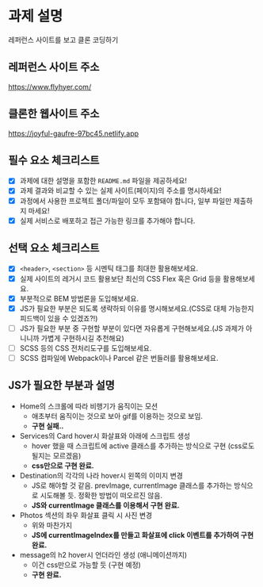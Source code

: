 # 과제 설명

레퍼런스 사이트를 보고 클론 코딩하기

## 레퍼런스 사이트 주소

https://www.flyhyer.com/

## 클론한 웹사이트 주소

https://joyful-gaufre-97bc45.netlify.app

## 필수 요소 체크리스트

- [x] 과제에 대한 설명을 포함한 `README.md` 파일을 제공하세요!
- [x] 과제 결과와 비교할 수 있는 실제 사이트(페이지)의 주소를 명시하세요!
- [x] 과정에서 사용한 프로젝트 폴더/파일이 모두 포함돼야 합니다, 일부 파일만 제출하지 마세요!
- [x] 실제 서비스로 배포하고 접근 가능한 링크를 추가해야 합니다.

## 선택 요소 체크리스트

- [x] `<header>`, `<section>` 등 시멘틱 태그를 최대한 활용해보세요.
- [x] 실제 사이트의 레거시 코드 활용보단 최신의 CSS Flex 혹은 Grid 등을 활용해보세요.
- [x] 부분적으로 BEM 방법론을 도입해보세요.
- [x] JS가 필요한 부분은 되도록 생략하되 이유를 명시해보세요.(CSS로 대체 가능한지 피드백이 있을 수 있겠죠?!)
- [ ] JS가 필요한 부분 중 구현할 부분이 있다면 자유롭게 구현해보세요.(JS 과제가 아니니까 가볍게 구현하시길 추천해요)
- [ ] SCSS 등의 CSS 전처리도구를 도입해보세요.
- [ ] SCSS 컴파일에 Webpack이나 Parcel 같은 번들러를 활용해보세요.

## JS가 필요한 부분과 설명

- Home의 스크롤에 따라 비행기가 움직이는 모션
  - 애초부터 움직이는 것으로 보아 gif를 이용하는 것으로 보임.
  - **구현 실패..**
- Services의 Card hover시 화살표와 아래에 스크립트 생성
  - hover 했을 때 스크립트에 active 클래스를 추가하는 방식으로 구현 (css로도 될지는 모르겠음)
  - **css만으로 구현 완료.**
- Destination의 각각의 나라 hover시 왼쪽의 이미지 변경
  - JS로 해야할 것 같음. prevImage, currentImage 클래스를 추가하는 방식으로 시도해볼 듯. 정확한 방법이 떠오르진 않음.
  - **JS와 currentImage 클래스를 이용해서 구현 완료.**
- Photos 섹션의 좌우 화살표 클릭 시 사진 변경
  - 위와 마찬가지
  - **JS에 currentImageIndex를 만들고 화살표에 click 이벤트를 추가하여 구현 완료.**
- message의 h2 hover시 언더라인 생성 (애니메이션까지)
  - 이건 css만으로 가능할 듯 (구현 예정)
  - **구현 완료.**
